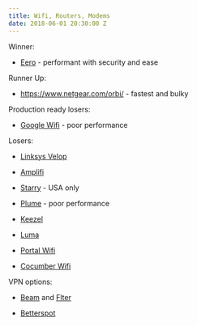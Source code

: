 ```yaml
---
title: Wifi, Routers, Modems
date: 2018-06-01 20:30:00 Z
---
```


Winner:

* [Eero](https://eero.com) - performant with security and ease

Runner Up:

* https://www.netgear.com/orbi/ - fastest and bulky

Production ready losers:

* [Google Wifi](https://store.google.com/au/product/google_wifi) - poor performance

Losers:

* [Linksys Velop](https://www.linksys.com/us/velop/?ref=producthunt)

* [Amplifi](https://www.amplifi.com)

* [Starry](https://starry.com) - USA only

* [Plume](https://www.plumewifi.com/?ref=producthunt) - poor performance

* [Keezel](https://keezel.co/?ref=producthunt)

* [Luma](https://getluma.com/?ref=producthunt)

* [Portal Wifi](https://portalwifi.com/?ref=producthunt)

* [Cocumber Wifi](https://cucumberwifi.io/?ref=producthunt)

VPN options:

* [Beam](https://flter.me) and [Flter](https://flter.me/flter)

* [Betterspot](https://betterspot.com)
